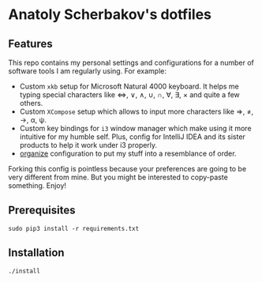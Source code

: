 # Anatoly Scherbakov's dotfiles


## Features

This repo contains my personal settings and configurations for a number of software tools I am regularly using. For example:

* Custom `xkb` setup for Microsoft Natural 4000 keyboard. It helps me typing special characters like ⇔, ∨, ∧, ∪, ∩, ∀, ∃, × and quite a few others.
* Custom `XCompose` setup which allows to input more characters like ⇒, ≠, →, α, ψ.
* Custom key bindings for `i3` window manager which make using it more intuitive for my humble self. Plus, config for IntelliJ IDEA and its sister products to help it work under i3 properly.
* [organize](https://github.com/tfeldmann/organize) configuration to put my stuff into a resemblance of order.

Forking this config is pointless because your preferences are going to be very different from mine. But you might be interested to copy-paste something. Enjoy!

## Prerequisites

```shell script
sudo pip3 install -r requirements.txt
```

## Installation

```shell script
./install
```
